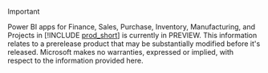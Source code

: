 > [!IMPORTANT]
> Power BI apps for Finance, Sales, Purchase, Inventory, Manufacturing, and Projects in [!INCLUDE [prod_short](includes/prod_short.md)] is currently in PREVIEW.
> This information relates to a prerelease product that may be substantially modified before it's released. Microsoft makes no warranties, expressed or implied, with respect to the information provided here.